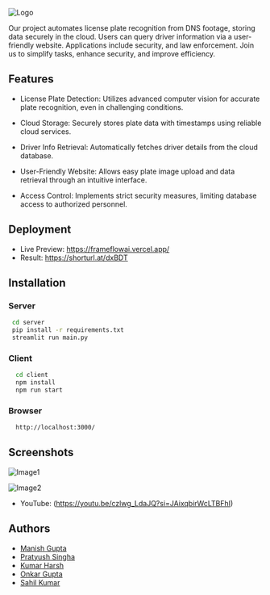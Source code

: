 
![Logo](https://i.postimg.cc/bN9jDz1y/Whats-App-Image-2023-09-03-at-21-11-42.jpg)



Our project automates license plate recognition from DNS footage, storing data securely in the cloud. Users can query driver information via a user-friendly website. Applications include security, and law enforcement. Join us to simplify tasks, enhance security, and improve efficiency.








## Features

- License Plate Detection: Utilizes advanced computer vision for accurate plate recognition, even in challenging conditions.

- Cloud Storage: Securely stores plate data with timestamps using reliable cloud services.

- Driver Info Retrieval: Automatically fetches driver details from the cloud database.

- User-Friendly Website: Allows easy plate image upload and data retrieval through an intuitive interface.

- Access Control: Implements strict security measures, limiting database access to authorized personnel.


## Deployment

- Live Preview: https://frameflowai.vercel.app/
- Result: https://shorturl.at/dxBDT


## Installation

### Server

```bash
 cd server
 pip install -r requirements.txt
 streamlit run main.py
```
### Client
```bash
  cd client
  npm install
  npm run start
```
### Browser
```bash
  http://localhost:3000/
```
    
## Screenshots

![Image1](https://i.postimg.cc/qB5yhjZc/github-Image.jpg)

![Image2](https://i.postimg.cc/HnD8Ys2r/website.png)

- YouTube: (https://youtu.be/czlwg_LdaJQ?si=JAixqbirWcLTBFhI)




## Authors

- [Manish Gupta](https://github.com/devymanish)
- [Pratyush Singha](https://github.com/pratyushsingha)
- [Kumar Harsh](https://github.com/harshu-kasyap)
- [Onkar Gupta](https://github.com/onkar-17)
- [Sahil Kumar](https://github.com/sahiluma2004)
